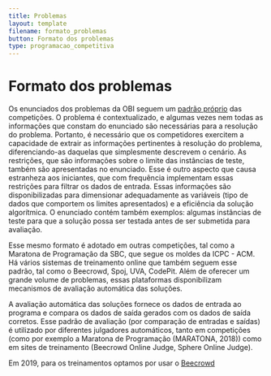```yaml
---
title: Problemas
layout: template
filename: formato_problemas
button: Formato dos problemas
type: programacao_competitiva
---
```

# Formato dos problemas
Os enunciados dos problemas da OBI seguem um [padrão próprio](https://e2pc.unicentro.br/programacao_competitiva/anatomia_problemas) das competições. O problema é contextualizado, e algumas vezes nem todas as informações que constam do enunciado são necessárias para a resolução do problema. Portanto, é necessário que os competidores exercitem a capacidade de extrair as informações pertinentes à resolução do problema, diferenciando-as daquelas que simplesmente descrevem o cenário. As restrições, que são informações sobre o limite das instâncias de teste, também são apresentadas no enunciado. Esse é outro aspecto que causa estranheza aos iniciantes, que com frequência implementam essas restrições para filtrar os dados de entrada. Essas informações são disponibilizadas para dimensionar adequadamente as variáveis (tipo de dados que comportem os limites apresentados) e a eficiência da solução algorítmica. O enunciado contém também exemplos: algumas instâncias de teste para que a solução possa ser testada antes de ser submetida para avaliação.

Esse mesmo formato é adotado em outras competições, tal como a Maratona de Programação da SBC, que segue os moldes da ICPC - ACM. Há vários sistemas de treinamento online que também seguem esse padrão, tal como o Beecrowd, Spoj, UVA, CodePit. Além de oferecer um grande volume de problemas, essas plataformas disponibilizam mecanismos de avaliação automática das soluções.

A avaliação automática das soluções fornece os dados de entrada ao programa e compara os dados de saída gerados com os dados de saída corretos. Esse padrão de avaliação (por comparação de entradas e saídas) é utilizado por diferentes julgadores automáticos, tanto em competições (como por exemplo a Maratona de Programação (MARATONA, 2018)) como em sites de treinamento (Beecrowd Online Judge, Sphere Online Judge).

Em 2019, para os treinamentos optamos por usar o [Beecrowd](https://www.beecrowd.com.br/judge/en/login)
